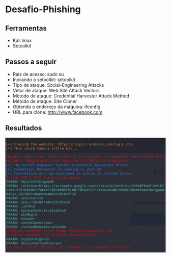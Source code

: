 # <h1>Desafio-Phishing</h1>

### <h2>Ferramentas</h2>
- Kali linux 
- Setoolkit 

### <h2>Passos a seguir</h2>
- Raiz de acesso: sudo su 
- Iniciando o setoolkit: setoolkit 
- Tipo de ataque: Social-Engineering Attacks 
- Vetor de ataque: Web Site Attack Vectors 
- Método de ataque: Credential Harvester Attack Method 
- Método de ataque: Site Cloner 
- Obtendo o endereço da máquina: ifconfig 
- URL para clone: http://www.facebook.com 

<h2>Resultados</h2>

<img src="Resultado.png">



